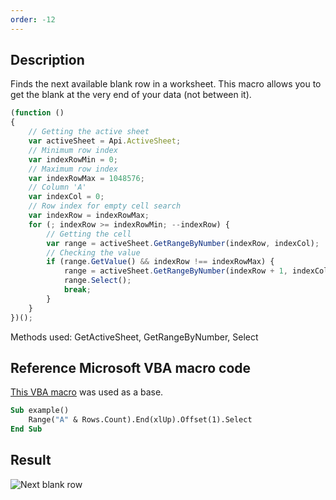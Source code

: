 ```yaml
---
order: -12
---
```


## Description

Finds the next available blank row in a worksheet. This macro allows you to get the blank at the very end of your data (not between it).

<!-- This code snippet is shown in the screenshot. -->

<!-- eslint-skip -->

``` ts
(function () 
{
    // Getting the active sheet
    var activeSheet = Api.ActiveSheet;
    // Minimum row index
    var indexRowMin = 0;
    // Maximum row index
    var indexRowMax = 1048576;
    // Column 'A'
    var indexCol = 0;
    // Row index for empty cell search
    var indexRow = indexRowMax;
    for (; indexRow >= indexRowMin; --indexRow) {
        // Getting the cell
        var range = activeSheet.GetRangeByNumber(indexRow, indexCol);
        // Checking the value
        if (range.GetValue() && indexRow !== indexRowMax) {
            range = activeSheet.GetRangeByNumber(indexRow + 1, indexCol);
            range.Select();
            break;
        }
    }
})();
```

Methods used: GetActiveSheet, GetRangeByNumber, Select

## Reference Microsoft VBA macro code

[This VBA macro](https://www.teachexcel.com/excel-tutorial/find-the-next-blank-row-with-vba-macros-in-excel_1261.html) was used as a base.

``` vb
Sub example()
    Range("A" & Rows.Count).End(xlUp).Offset(1).Select
End Sub
```

## Result

![Next blank row](/assets/images/plugins/next-blank-row.png)

